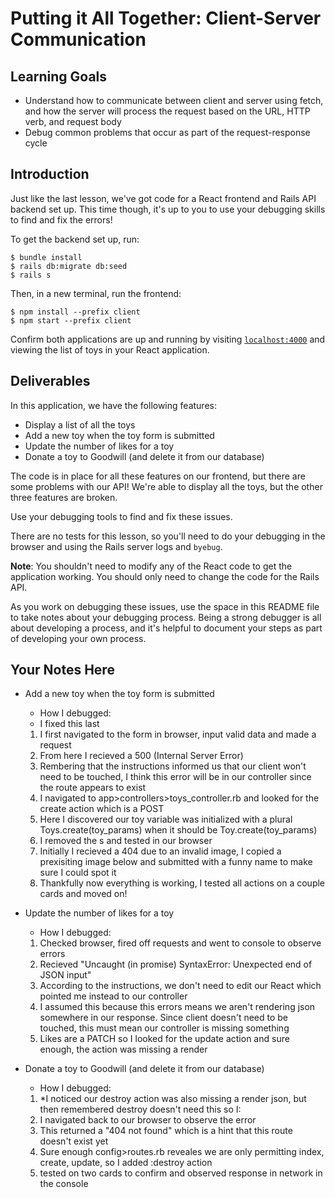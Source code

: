 # Putting it All Together: Client-Server Communication

## Learning Goals

- Understand how to communicate between client and server using fetch, and how
  the server will process the request based on the URL, HTTP verb, and request
  body
- Debug common problems that occur as part of the request-response cycle

## Introduction

Just like the last lesson, we've got code for a React frontend and Rails API
backend set up. This time though, it's up to you to use your debugging skills to
find and fix the errors!

To get the backend set up, run:

```console
$ bundle install
$ rails db:migrate db:seed
$ rails s
```

Then, in a new terminal, run the frontend:

```console
$ npm install --prefix client
$ npm start --prefix client
```

Confirm both applications are up and running by visiting
[`localhost:4000`](http://localhost:4000) and viewing the list of toys in your
React application.

## Deliverables

In this application, we have the following features:

- Display a list of all the toys
- Add a new toy when the toy form is submitted
- Update the number of likes for a toy
- Donate a toy to Goodwill (and delete it from our database)

The code is in place for all these features on our frontend, but there are some
problems with our API! We're able to display all the toys, but the other three
features are broken.

Use your debugging tools to find and fix these issues.

There are no tests for this lesson, so you'll need to do your debugging in the
browser and using the Rails server logs and `byebug`.

**Note**: You shouldn't need to modify any of the React code to get the
application working. You should only need to change the code for the Rails API.

As you work on debugging these issues, use the space in this README file to take
notes about your debugging process. Being a strong debugger is all about
developing a process, and it's helpful to document your steps as part of
developing your own process.

## Your Notes Here

- Add a new toy when the toy form is submitted

  - How I debugged:
  * I fixed this last
  1) I first navigated to the form in browser, input valid data and made a request
  2) From here I recieved a 500 (Internal Server Error)
  3) Rembering that the instructions informed us that our client won't need to be touched, I think this error will be in our controller since the route appears to exist
  4) I navigated to app>controllers>toys_controller.rb and looked for the create action which is a POST
  5) Here I discovered our toy variable was initialized with a plural Toys.create(toy_params) when it should be Toy.create(toy_params)
  6) I removed the s and tested in our browser
  7) Initially I recieved a 404 due to an invalid image, I copied a prexisiting image below and submitted with a funny name to make sure I could spot it
  8) Thankfully now everything is working, I tested all actions on a couple cards and moved on!

- Update the number of likes for a toy

  - How I debugged:
  1) Checked browser, fired off requests and went to console to observe errors
  2) Recieved "Uncaught (in promise) SyntaxError: Unexpected end of JSON input"
  3) According to the instructions, we don't need to edit our React which pointed me instead to our controller
  4) I assumed this because this errors means we aren't rendering json somewhere in our response. Since client doesn't need to be touched, this must mean our controller is missing something
  5) Likes are a PATCH so I looked for the update action and sure enough, the action was missing a render

- Donate a toy to Goodwill (and delete it from our database)

  - How I debugged:
  1) *I noticed our destroy action was also missing a render json, but then remembered destroy doesn't need this so I:
  2) I navigated back to our browser to observe the error 
  3) This returned a "404 not found" which is a hint that this route doesn't exist yet
  4) Sure enough config>routes.rb reveales we are only permitting index, create, update, so I added :destroy action
  5) tested on two cards to confirm and observed response in network in the console
